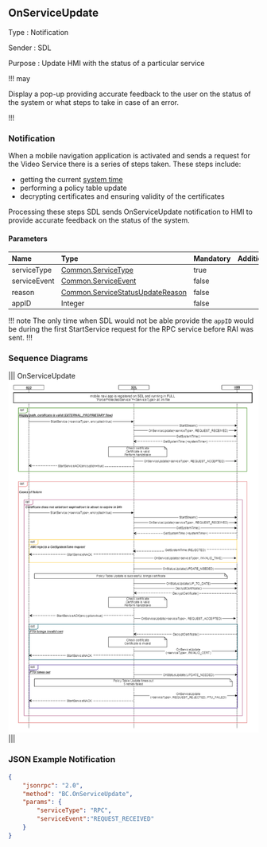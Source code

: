 ## OnServiceUpdate

Type
: Notification

Sender
: SDL

Purpose
: Update HMI with the status of a particular service

!!! may

Display a pop-up providing accurate feedback to the user on the status of the system or what steps to take in case of an error.

!!!

### Notification
When a mobile navigation application is activated and sends a request for the Video Service there is a series of steps taken. 
These steps include:

* getting the current [system time](../getsystemtime) 
* performing a policy table update  
* decrypting certificates and ensuring validity of the certificates  

Processing these steps SDL sends OnServiceUpdate notification to HMI to provide accurate feedback on the status of the system.  

#### Parameters

|Name|Type|Mandatory|Additional|
|:---|:---|:--------|:---------|
|serviceType|[Common.ServiceType](../../common/enums/#servicetype)|true||
|serviceEvent|[Common.ServiceEvent](../../common/enums/#serviceevent)|false||
|reason|[Common.ServiceStatusUpdateReason](../../common/enums/#servicestatusupdatereason)|false||
|appID|Integer|false||

!!! note
The only time when SDL would not be able provide the `appID` would be during the first StartService request for the RPC service before RAI was sent.
!!!

### Sequence Diagrams

|||
OnServiceUpdate
![OnServiceUpdate](assets/OnServiceUpdate.png)
|||

### JSON Example Notification

```json
{
    "jsonrpc": "2.0",
    "method": "BC.OnServiceUpdate",
    "params": {
        "serviceType": "RPC",
        "serviceEvent":"REQUEST_RECEIVED"
    }
}
```
